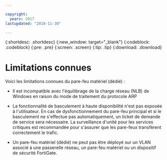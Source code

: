 ```yaml
---

copyright:
  years: 2017
lastupdated: "2018-11-30"

---
```


{:shortdesc: .shortdesc}
{:new_window: target="_blank"}
{:codeblock: .codeblock}
{:pre: .pre}
{:screen: .screen}
{:tip: .tip}
{:download: .download}

# Limitations connues
Voici les limitations connues du pare-feu matériel (dédié) :

* Il est incompatible avec l'équilibrage de la charge réseau (NLB) de Windows en raison du mode de traitement du protocole ARP

* La fonctionnalité de basculement à haute disponibilité n'est pas exposée à l'utilisateur. En cas de dysfonctionnement du pare-feu principal et si le basculement ne s'effectue pas automatiquement, un ticket de demande de service sera nécessaire. La surveillance d'unité pour les services critiques est recommandée pour s'assurer que les pare-feux transfèrent correctement le trafic.

* Un pare-feu matériel (dédié) ne peut pas être déployé sur un VLAN associé à une passerelle réseau, un pare-feu matériel ou un dispositif de sécurité FortiGate.
